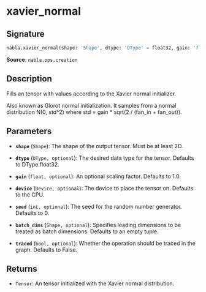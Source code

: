 # xavier_normal

## Signature

```python
nabla.xavier_normal(shape: 'Shape', dtype: 'DType' = float32, gain: 'float' = 1.0, device: 'Device' = Device(type=cpu,id=0), seed: 'int' = 0, batch_dims: 'Shape' = (), traced: 'bool' = False) -> 'Tensor'
```

**Source**: `nabla.ops.creation`

## Description

Fills an tensor with values according to the Xavier normal initializer.

Also known as Glorot normal initialization. It samples from a normal
distribution N(0, std^2) where std = gain * sqrt(2 / (fan_in + fan_out)).

## Parameters

- **`shape`** (`Shape`): The shape of the output tensor. Must be at least 2D.

- **`dtype`** (`DType, optional`): The desired data type for the tensor. Defaults to DType.float32.

- **`gain`** (`float, optional`): An optional scaling factor. Defaults to 1.0.

- **`device`** (`Device, optional`): The device to place the tensor on. Defaults to the CPU.

- **`seed`** (`int, optional`): The seed for the random number generator. Defaults to 0.

- **`batch_dims`** (`Shape, optional`): Specifies leading dimensions to be treated as batch dimensions. Defaults to an empty tuple.

- **`traced`** (`bool, optional`): Whether the operation should be traced in the graph. Defaults to False.

## Returns

- `Tensor`: An tensor initialized with the Xavier normal distribution.
